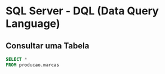 # SQL Server - DQL (Data Query Language)

## Consultar uma Tabela

~~~sql
SELECT * 
FROM producao.marcas
~~~
